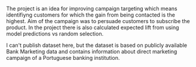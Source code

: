 The project is an idea for improving campaign targeting which means identifiyng customers for which the gain from being contacted is the highest.
Aim of the campaign was to persuade customers to subscribe the product.
In the project there is also calculated expected lift from using model predictions vs random selection.

I can't publish dataset here, but the dataset is based on publicly available Bank Marketing data
and contains information about direct marketing campaign of a Portuguese banking institution.
